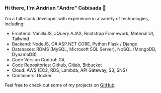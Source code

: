 ### Hi there, I'm Andrian "Andre" Cabisada 👋

I'm a full-stack developer with experience in a variety of technologies, including:

- Frontend: VanillaJS, JQuery AJAX, Bootstrap Framework, Material UI, Tailwind
- Backend: NodeJS, C# ASP.NET CORE, Python Flask / Django
- Databases: RDMS (MySQL, Microsoft SQL Server), NoSQL (MongoDB, DynamoDB)
- Code Version Control: Git,
- Code Repositories: Github, Gitlab, Bitbucket
- Cloud: AWS (EC2, RDS, Lambda, API Gateway, S3, SNS)
- Containers: Docker

Feel free to check out some of my projects on [GitHub](https://github.com/andriancabisada?tab=repositories).


